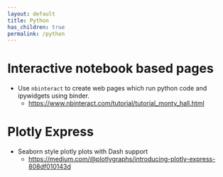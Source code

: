 ```yaml
---
layout: default
title: Python
has_children: true
permalink: /python
---
```


# Interactive notebook based pages

* Use `nbinteract` to create web pages which run python code and ipywidgets using binder. 
  - https://www.nbinteract.com/tutorial/tutorial_monty_hall.html
  
# Plotly Express

* Seaborn style plotly plots with Dash support
  - https://medium.com/@plotlygraphs/introducing-plotly-express-808df010143d
